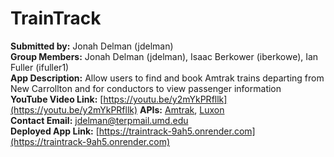 # TrainTrack

**Submitted by:** Jonah Delman (jdelman)  
**Group Members:** Jonah Delman (jdelman), Isaac Berkower (iberkowe), Ian Fuller (ifuller1)  
**App Description:** Allow users to find and book Amtrak trains departing from New Carrollton and for conductors to view passenger information  
**YouTube Video Link:** [https://youtu.be/y2mYkPRfllk](https://youtu.be/y2mYkPRfllk)
**APIs:** [Amtrak](https://www.npmjs.com/package/amtrak), [Luxon](https://www.npmjs.com/package/luxon)  
**Contact Email:** jdelman@terpmail.umd.edu  
**Deployed App Link:** [https://traintrack-9ah5.onrender.com](https://traintrack-9ah5.onrender.com)
